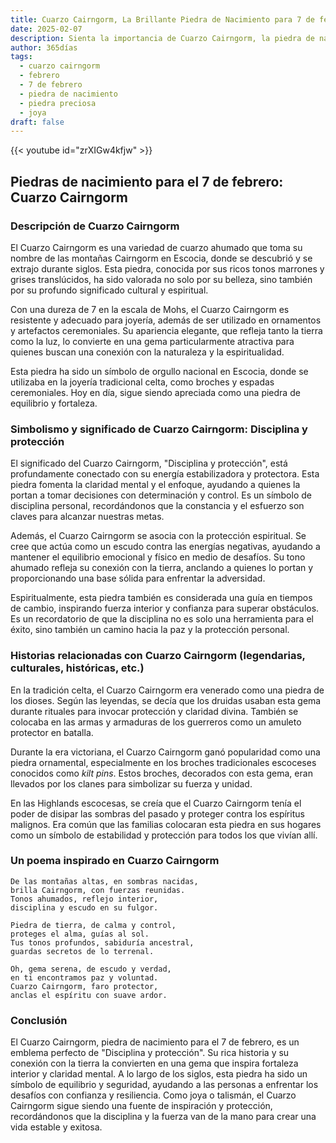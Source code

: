 ```yaml
---
title: Cuarzo Cairngorm, La Brillante Piedra de Nacimiento para 7 de febrero
date: 2025-02-07
description: Sienta la importancia de Cuarzo Cairngorm, la piedra de nacimiento de 7 de febrero que simboliza Disciplina y protección. Deje que su belleza y significado iluminen su día.
author: 365días
tags:
  - cuarzo cairngorm
  - febrero
  - 7 de febrero
  - piedra de nacimiento
  - piedra preciosa
  - joya
draft: false
---
```


{{< youtube id="zrXIGw4kfjw" >}}

## Piedras de nacimiento para el 7 de febrero: Cuarzo Cairngorm

### Descripción de Cuarzo Cairngorm

El Cuarzo Cairngorm es una variedad de cuarzo ahumado que toma su nombre de las montañas Cairngorm en Escocia, donde se descubrió y se extrajo durante siglos. Esta piedra, conocida por sus ricos tonos marrones y grises translúcidos, ha sido valorada no solo por su belleza, sino también por su profundo significado cultural y espiritual.

Con una dureza de 7 en la escala de Mohs, el Cuarzo Cairngorm es resistente y adecuado para joyería, además de ser utilizado en ornamentos y artefactos ceremoniales. Su apariencia elegante, que refleja tanto la tierra como la luz, lo convierte en una gema particularmente atractiva para quienes buscan una conexión con la naturaleza y la espiritualidad.

Esta piedra ha sido un símbolo de orgullo nacional en Escocia, donde se utilizaba en la joyería tradicional celta, como broches y espadas ceremoniales. Hoy en día, sigue siendo apreciada como una piedra de equilibrio y fortaleza.

### Simbolismo y significado de Cuarzo Cairngorm: Disciplina y protección

El significado del Cuarzo Cairngorm, "Disciplina y protección", está profundamente conectado con su energía estabilizadora y protectora. Esta piedra fomenta la claridad mental y el enfoque, ayudando a quienes la portan a tomar decisiones con determinación y control. Es un símbolo de disciplina personal, recordándonos que la constancia y el esfuerzo son claves para alcanzar nuestras metas.

Además, el Cuarzo Cairngorm se asocia con la protección espiritual. Se cree que actúa como un escudo contra las energías negativas, ayudando a mantener el equilibrio emocional y físico en medio de desafíos. Su tono ahumado refleja su conexión con la tierra, anclando a quienes lo portan y proporcionando una base sólida para enfrentar la adversidad.

Espiritualmente, esta piedra también es considerada una guía en tiempos de cambio, inspirando fuerza interior y confianza para superar obstáculos. Es un recordatorio de que la disciplina no es solo una herramienta para el éxito, sino también un camino hacia la paz y la protección personal.

### Historias relacionadas con Cuarzo Cairngorm (legendarias, culturales, históricas, etc.)

En la tradición celta, el Cuarzo Cairngorm era venerado como una piedra de los dioses. Según las leyendas, se decía que los druidas usaban esta gema durante rituales para invocar protección y claridad divina. También se colocaba en las armas y armaduras de los guerreros como un amuleto protector en batalla.

Durante la era victoriana, el Cuarzo Cairngorm ganó popularidad como una piedra ornamental, especialmente en los broches tradicionales escoceses conocidos como _kilt pins_. Estos broches, decorados con esta gema, eran llevados por los clanes para simbolizar su fuerza y unidad.

En las Highlands escocesas, se creía que el Cuarzo Cairngorm tenía el poder de disipar las sombras del pasado y proteger contra los espíritus malignos. Era común que las familias colocaran esta piedra en sus hogares como un símbolo de estabilidad y protección para todos los que vivían allí.

### Un poema inspirado en Cuarzo Cairngorm

```
De las montañas altas, en sombras nacidas,  
brilla Cairngorm, con fuerzas reunidas.  
Tonos ahumados, reflejo interior,  
disciplina y escudo en su fulgor.  

Piedra de tierra, de calma y control,  
proteges el alma, guías al sol.  
Tus tonos profundos, sabiduría ancestral,  
guardas secretos de lo terrenal.  

Oh, gema serena, de escudo y verdad,  
en ti encontramos paz y voluntad.  
Cuarzo Cairngorm, faro protector,  
anclas el espíritu con suave ardor.
```

### Conclusión

El Cuarzo Cairngorm, piedra de nacimiento para el 7 de febrero, es un emblema perfecto de "Disciplina y protección". Su rica historia y su conexión con la tierra la convierten en una gema que inspira fortaleza interior y claridad mental. A lo largo de los siglos, esta piedra ha sido un símbolo de equilibrio y seguridad, ayudando a las personas a enfrentar los desafíos con confianza y resiliencia. Como joya o talismán, el Cuarzo Cairngorm sigue siendo una fuente de inspiración y protección, recordándonos que la disciplina y la fuerza van de la mano para crear una vida estable y exitosa.